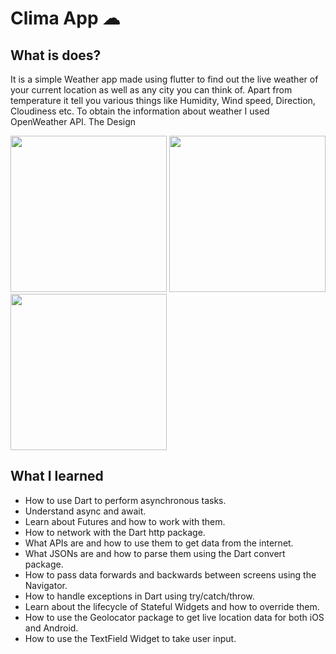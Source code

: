 # Clima App ☁

## What is does?
It is a simple Weather app made using flutter to find out the live weather of your current location as well as any city you can think of. Apart from temperature it tell you various things like Humidity, Wind speed, Direction, Cloudiness etc. To obtain the information about weather I used OpenWeather API.
The Design 

<img src="https://i.imgur.com/xygzHKZ.png" width="250">    <img src="https://i.imgur.com/9WNZSsh.png" width="250">    <img src="https://i.imgur.com/L3ZIWTG.png" width="250"> 

## What I learned

- How to use Dart to perform asynchronous tasks.
- Understand async and await.
- Learn about Futures and how to work with them.
- How to network with the Dart http package.
- What APIs are and how to use them to get data from the internet.
- What JSONs are and how to parse them using the Dart convert package.
- How to pass data forwards and backwards between screens using the Navigator.
- How to handle exceptions in Dart using try/catch/throw.
- Learn about the lifecycle of Stateful Widgets and how to override them.
- How to use the Geolocator package to get live location data for both iOS and Android.
- How to use the TextField Widget to take user input.


